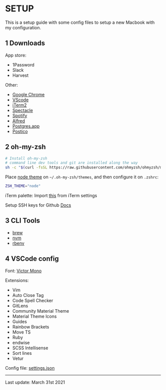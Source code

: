 # SETUP

This is a setup guide with some config files to setup a new Macbook with my configuration.

## 1 Downloads

App store:

- 1Password
- Slack
- Harvest

Other:

- [Google Chrome](https://www.google.com/chrome/)
- [VScode](https://code.visualstudio.com/download)
- [iTerm2](https://iterm2.com/)
- [Spectacle](https://www.spectacleapp.com/)
- [Spotify](https://www.spotify.com/us/download/other/)
- [Alfred](https://www.alfredapp.com/)
- [Postgres.app](https://postgresapp.com/)
- [Postico](https://eggerapps.at/postico/)

## 2 oh-my-zsh

```bash
# Install oh-my-zsh
# command line dev tools and git are installed along the way
sh -c "$(curl -fsSL https://raw.githubusercontent.com/ohmyzsh/ohmyzsh/master/tools/install.sh)"
```

Place [node theme](./node.zsh-theme) on `~/.oh-my-zsh/themes`, and then configure it on `.zshrc`:

```bash
ZSH_THEME="node"
```

iTerm palette: Import [this](./palette.itermcolors) from iTerm settings

Setup SSH keys for Github [Docs](https://docs.github.com/en/github/authenticating-to-github/connecting-to-github-with-ssh)

## 3 CLI Tools

- [brew](https://brew.sh/)
- [nvm](https://github.com/nvm-sh/nvm)
- [rbenv](https://github.com/rbenv/rbenv)

## 4 VSCode config

Font: [Victor Mono](https://rubjo.github.io/victor-mono/)

Extensions:

- Vim
- Auto Close Tag
- Code Spell Checker
- GitLens
- Community Material Theme
- Material Theme Icons
- Guides
- Rainbow Brackets
- Move TS
- Ruby
- endwise
- SCSS Intellisense
- Sort lines
- Vetur

Config file: [settings.json](./vscode-settings.json)

---

Last update: March 31st 2021
